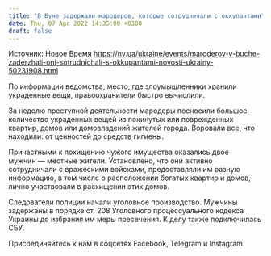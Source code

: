 ```yaml
---
title: "В Буче задержали мародеров, которые сотрудничали с оккупантами"
date: Thu, 07 Apr 2022 14:35:00 +0300
draft: false
---
```

Источник: Новое Время https://nv.ua/ukraine/events/maroderov-v-buche-zaderzhali-oni-sotrudnichali-s-okkupantami-novosti-ukrainy-50231908.html


По информации ведомства, место, где злоумышленники хранили украденные вещи, правоохранители быстро вычислили.

За неделю преступной деятельности мародеры посносили большое количество украденных вещей из покинутых или поврежденных квартир, домов или домовладений жителей города. Воровали все, что находили: от ценностей до средств гигиены.

Причастными к похищению чужого имущества оказались двое мужчин — местные жители. Установлено, что они активно сотрудничали с вражескими войсками, предоставляли им разную информацию, в том числе о расположении богатых квартир и домов, лично участвовали в расхищении этих домов.

Следователи полиции начали уголовное производство. Мужчины задержаны в порядке ст. 208 Уголовного процессуального кодекса Украины до избрания им меры пресечения. К делу также подключилась СБУ.

Присоединяйтесь к нам в соцсетях Facebook, Telegram и Instagram.
